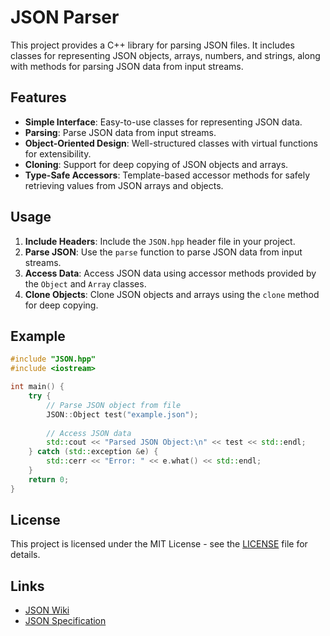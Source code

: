 # JSON Parser

This project provides a C++ library for parsing JSON files. It includes classes for representing JSON objects, arrays, numbers, and strings, along with methods for parsing JSON data from input streams.

## Features

- **Simple Interface**: Easy-to-use classes for representing JSON data.
- **Parsing**: Parse JSON data from input streams.
- **Object-Oriented Design**: Well-structured classes with virtual functions for extensibility.
- **Cloning**: Support for deep copying of JSON objects and arrays.
- **Type-Safe Accessors**: Template-based accessor methods for safely retrieving values from JSON arrays and objects.

## Usage

1. **Include Headers**: Include the `JSON.hpp` header file in your project.
2. **Parse JSON**: Use the `parse` function to parse JSON data from input streams.
3. **Access Data**: Access JSON data using accessor methods provided by the `Object` and `Array` classes.
4. **Clone Objects**: Clone JSON objects and arrays using the `clone` method for deep copying.

## Example

```cpp
#include "JSON.hpp"
#include <iostream>

int main() {
    try {
        // Parse JSON object from file
        JSON::Object test("example.json");
        
        // Access JSON data
        std::cout << "Parsed JSON Object:\n" << test << std::endl;
    } catch (std::exception &e) {
        std::cerr << "Error: " << e.what() << std::endl;
    }
    return 0;
}
```

## License

This project is licensed under the MIT License - see the [LICENSE](https://opensource.org/license/mit) file for details.

## Links

- [JSON Wiki](https://fr.wikipedia.org/wiki/JavaScript_Object_Notation)
- [JSON Specification](https://www.json.org/json-en.html)
